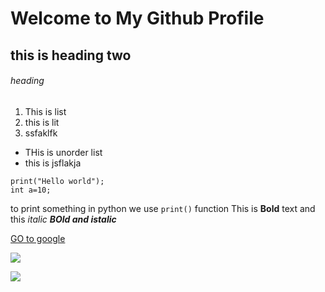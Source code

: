 # Welcome to My Github Profile
## this is heading two
###### heading

1. This is list 
2. this is lit
3. ssfaklfk

- THis is unorder list
- this is jsflakja

```
print("Hello world");
int a=10;
```

to print something in python we use `print()` function 
This is **Bold** text and this *italic* ***BOld and istalic*** 

[GO to google]("www.google.com")

![](https://user-images.githubusercontent.com/25181517/192107854-765620d7-f909-4953-a6da-36e1ef69eea6.png)


<picture>
<source 
  srcset="https://github-readme-stats.vercel.app/api?username=Usman-22&show_icons=true&theme=dark"
  media="(prefers-color-scheme: dark)"
/>
<source
  srcset="https://github-readme-stats.vercel.app/api?username=Usman-22&show_icons=true"
  media="(prefers-color-scheme: light), (prefers-color-scheme: no-preference)"
/>
<img src="https://github-readme-stats.vercel.app/api?username=Usman-22&show_icons=true" />
</picture>
